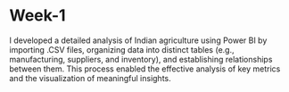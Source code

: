 # Week-1
I developed a detailed analysis of Indian agriculture using Power BI by importing .CSV files, organizing data into distinct tables (e.g., manufacturing, suppliers, and inventory), and establishing relationships between them. This process enabled the effective analysis of key metrics and the visualization of meaningful insights.
